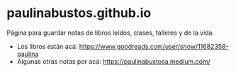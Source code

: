 # paulinabustos.github.io

Página para guardar notas de libros leídos, clases, talleres y de la vida. 

- Los libros están acá: https://www.goodreads.com/user/show/11682358-paulina
- Algunas otras notas por acá: https://paulinabustosa.medium.com/
